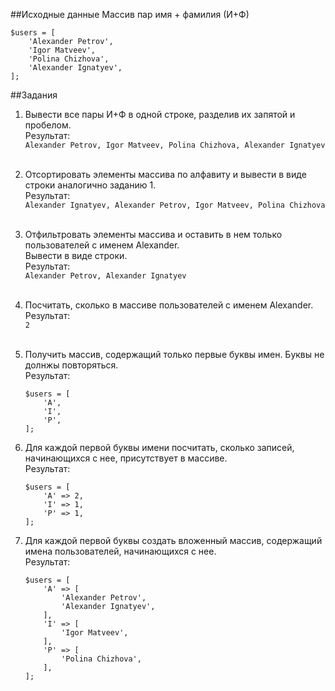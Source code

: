 ##Исходные данные
Массив пар имя + фамилия (И+Ф)

    $users = [
        'Alexander Petrov',
        'Igor Matveev',
        'Polina Chizhova',
        'Alexander Ignatyev',
    ];

##Задания
1) Вывести все пары И+Ф в одной строке, разделив их запятой и пробелом.  
Результат:  
    `Alexander Petrov, Igor Matveev, Polina Chizhova, Alexander Ignatyev`
   <br><br>
2) Отсортировать элементы массива по алфавиту и вывести в виде строки аналогично заданию 1.  
Результат:  
   `Alexander Ignatyev, Alexander Petrov, Igor Matveev, Polina Chizhova`
   <br><br>
3) Отфильтровать элементы массива и оставить в нем только пользователей с именем Alexander.  
Вывести в виде строки.  
Результат:  
   `Alexander Petrov, Alexander Ignatyev`
<br><br>
4) Посчитать, сколько в массиве пользователей с именем Alexander.  
Результат:  
`2`
<br><br>
5) Получить массив, содержащий только первые буквы имен. Буквы не долнжы повторяться.  
Результат:

       $users = [
           'A',
           'I',
           'P',
       ];

6) Для каждой первой буквы имени посчитать, сколько записей, начинающихся с нее, присутствует в массиве.  
Результат:  

       $users = [
           'A' => 2,
           'I' => 1,
           'P' => 1,
       ];
7) Для каждой первой буквы создать вложенный массив, содержащий имена пользователей, начинающихся с нее.  
Результат:  

       $users = [
           'A' => [
               'Alexander Petrov',
               'Alexander Ignatyev',
           ],
           'I' => [
               'Igor Matveev',
           ],
           'P' => [
               'Polina Chizhova',
           ],
       ];
